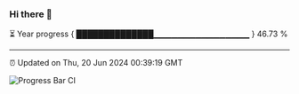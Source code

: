### Hi there 👋

⏳ Year progress { ██████████████▁▁▁▁▁▁▁▁▁▁▁▁▁▁▁▁ } 46.73 %

---

⏰ Updated on Thu, 20 Jun 2024 00:39:19 GMT

![Progress Bar CI](https://github.com/Shyam-Makwana/GitHub-Actions-Demo/workflows/Progress%20Bar%20CI/badge.svg)
